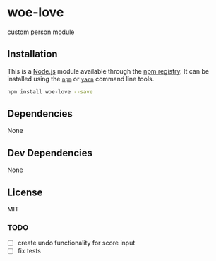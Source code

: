 # woe-love

custom person module

## Installation

This is a [Node.js](https://nodejs.org/) module available through the
[npm registry](https://www.npmjs.com/). It can be installed using the
[`npm`](https://docs.npmjs.com/getting-started/installing-npm-packages-locally)
or
[`yarn`](https://yarnpkg.com/en/)
command line tools.

```sh
npm install woe-love --save
```

## Dependencies

None

## Dev Dependencies

None

## License

MIT

### TODO

- [ ] create undo functionality for score input
- [ ] fix tests
